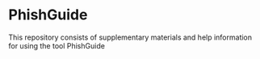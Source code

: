 # PhishGuide
This repository consists of supplementary materials and help information for using the tool PhishGuide
